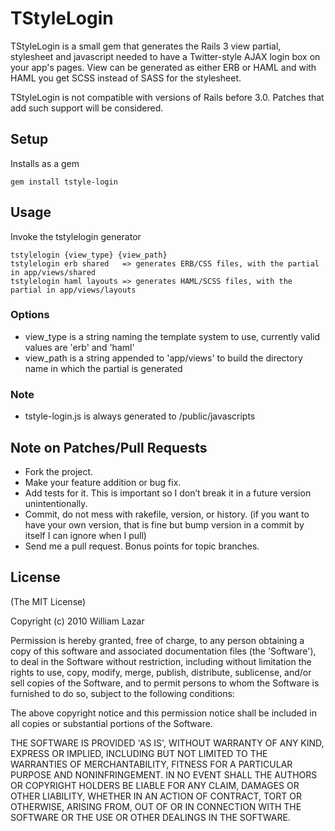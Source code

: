 # TStyleLogin

TStyleLogin is a small gem that generates the Rails 3 view partial, stylesheet and javascript needed to have a Twitter-style AJAX login box on your app's pages. View can be generated as either ERB or HAML and with HAML you get SCSS instead of SASS for the stylesheet.

TStyleLogin is not compatible with versions of Rails before 3.0. Patches that add such support will be considered.

## Setup

Installs as a gem

    gem install tstyle-login

## Usage

Invoke the tstylelogin generator

    tstylelogin {view_type} {view_path}
    tstylelogin erb shared   => generates ERB/CSS files, with the partial in app/views/shared
    tstylelogin haml layouts => generates HAML/SCSS files, with the partial in app/views/layouts

### Options
* view_type is a string naming the template system to use, currently valid values are 'erb' and 'haml'
* view_path is a string appended to 'app/views' to build the directory name in which the partial is generated

### Note
* tstyle-login.js is always generated to /public/javascripts

## Note on Patches/Pull Requests

* Fork the project.
* Make your feature addition or bug fix.
* Add tests for it. This is important so I don’t break it in a future version unintentionally.
* Commit, do not mess with rakefile, version, or history. (if you want to have your own version, that is fine but bump version in a commit by itself I can ignore when I pull)
* Send me a pull request. Bonus points for topic branches.

## License

(The MIT License)

Copyright (c) 2010 William Lazar

Permission is hereby granted, free of charge, to any person obtaining
a copy of this software and associated documentation files (the
'Software'), to deal in the Software without restriction, including
without limitation the rights to use, copy, modify, merge, publish,
distribute, sublicense, and/or sell copies of the Software, and to
permit persons to whom the Software is furnished to do so, subject to
the following conditions:

The above copyright notice and this permission notice shall be
included in all copies or substantial portions of the Software.

THE SOFTWARE IS PROVIDED 'AS IS', WITHOUT WARRANTY OF ANY KIND,
EXPRESS OR IMPLIED, INCLUDING BUT NOT LIMITED TO THE WARRANTIES OF
MERCHANTABILITY, FITNESS FOR A PARTICULAR PURPOSE AND NONINFRINGEMENT.
IN NO EVENT SHALL THE AUTHORS OR COPYRIGHT HOLDERS BE LIABLE FOR ANY
CLAIM, DAMAGES OR OTHER LIABILITY, WHETHER IN AN ACTION OF CONTRACT,
TORT OR OTHERWISE, ARISING FROM, OUT OF OR IN CONNECTION WITH THE
SOFTWARE OR THE USE OR OTHER DEALINGS IN THE SOFTWARE.